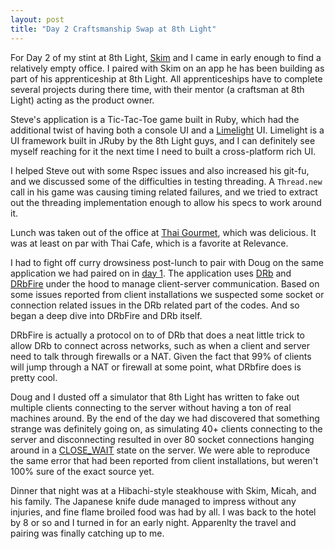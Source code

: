 ```yaml
---
layout: post
title: "Day 2 Craftsmanship Swap at 8th Light"
---
```


For Day 2 of my stint at 8th Light, [Skim](http://twitter.com/skim "") and I came in early enough to find a relatively empty office.  I paired with Skim on an app he has been building as part of his apprenticeship at 8th Light.  All apprenticeships have to complete several projects during there time, with their mentor (a craftsman at 8th Light) acting as the product owner.

Steve's application is a Tic-Tac-Toe game built in Ruby, which had the additional twist of having both a console UI and a [Limelight](http://limelight.8thlight.com/main/sparkle) UI.  Limelight is a UI framework built in JRuby by the 8th Light guys, and I can definitely see myself reaching for it the next time I need to built a cross-platform rich UI.

I helped Steve out with some Rspec issues and also increased his git-fu, and we discussed some of the difficulties in testing threading.  A `Thread.new` call in his game was causing timing related failures, and we tried to extract out the threading implementation enough to allow his specs to work around it.

Lunch was taken out of the office at [Thai Gourmet](http://www.yelp.com/biz/thai-gourmet-libertyville), which was delicious.  It was at least on par with Thai Cafe, which is a favorite at Relevance.

I had to fight off curry drowsiness post-lunch to pair with Doug on the same application we had paired on in [day 1]("http://robsanheim.com/2010/07/08/day-1-craftsmanship-swap-at-8th-light/").  The application uses [DRb](http://ruby-doc.org/core/classes/DRb.html) and [DRbFire](http://drbfire.rubyforge.org/classes/DRbFire.html) under the hood to manage client-server communication.  Based on some issues reported from client installations we suspected some socket or connection related issues in the DRb related part of the codes.  And so began a deep dive into DRbFire and DRb itself.

DRbFire is actually a protocol on to of DRb that does a neat little trick to allow DRb to connect across networks, such as when a client and server need to talk through firewalls or a NAT.  Given the fact that 99% of clients will jump through a NAT or firewall at some point, what DRbfire does is pretty cool.

Doug and I dusted off a simulator that 8th Light has written to fake out multiple clients connecting to the server without having a ton of real machines around.  By the end of the day we had discovered that something strange was definitely going on, as simulating 40+ clients connecting to the server and disconnecting resulted in over 80 socket connections hanging around in a [CLOSE_WAIT](http://blogs.technet.com/b/janelewis/archive/2010/03/09/explaining-close-wait.aspx) state on the server.  We were able to reproduce the same error that had been reported from client installations, but weren't 100% sure of the exact source yet.

Dinner that night was at a Hibachi-style steakhouse with Skim, Micah, and his family.  The Japanese knife dude managed to impress without any injuries, and fine flame broiled food was had by all.  I was back to the hotel by 8 or so and I turned in for an early night.  Apparenlty the travel and pairing was finally catching up to me.